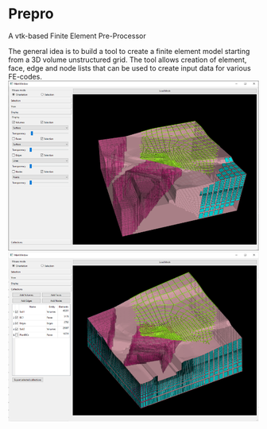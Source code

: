 # Prepro
A vtk-based Finite Element Pre-Processor

The general idea is to build a tool to create a finite element model starting from a 3D volume unstructured grid. The tool allows creation of element, face, edge and node lists that can be used to create input data for various FE-codes.
![Prepro - A vtk-based FE-Preprocessor](Dialog1.png)
![Prepro - A vtk-based FE-Preprocessor](Dialog2.png)
